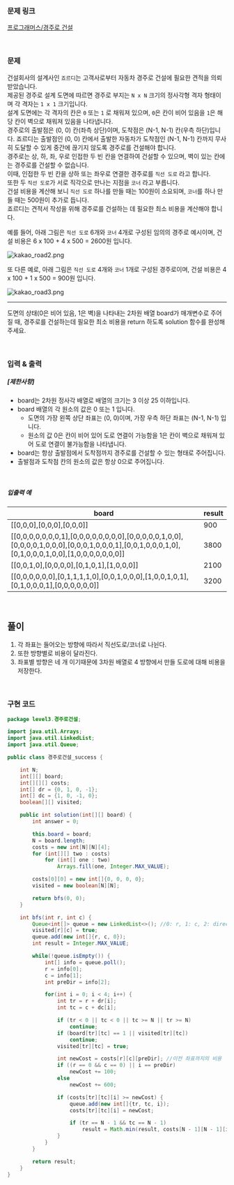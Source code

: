 ### 문제 링크

[프로그래머스/경주로 건설](https://school.programmers.co.kr/learn/courses/30/lessons/67259)

<br>

### 문제

건설회사의 설계사인 `죠르디`는 고객사로부터 자동차 경주로 건설에 필요한 견적을 의뢰받았습니다.  
제공된 경주로 설계 도면에 따르면 경주로 부지는 `N x N` 크기의 정사각형 격자 형태이며 각 격자는 `1 x 1` 크기입니다.  
설계 도면에는 각 격자의 칸은 `0` 또는 `1` 로 채워져 있으며, `0`은 칸이 비어 있음을 `1`은 해당 칸이 벽으로 채워져 있음을 나타냅니다.  
경주로의 출발점은 (0, 0) 칸(좌측 상단)이며, 도착점은 (N-1, N-1) 칸(우측 하단)입니다. 죠르디는 출발점인 (0, 0) 칸에서 출발한 자동차가 도착점인 (N-1, N-1) 칸까지 무사히 도달할 수 있게 중간에 끊기지 않도록 경주로를 건설해야 합니다.  
경주로는 상, 하, 좌, 우로 인접한 두 빈 칸을 연결하여 건설할 수 있으며, 벽이 있는 칸에는 경주로를 건설할 수 없습니다.  
이때, 인접한 두 빈 칸을 상하 또는 좌우로 연결한 경주로를 `직선 도로` 라고 합니다.  
또한 두 `직선 도로`가 서로 직각으로 만나는 지점을 `코너` 라고 부릅니다.  
건설 비용을 계산해 보니 `직선 도로` 하나를 만들 때는 100원이 소요되며, `코너`를 하나 만들 때는 500원이 추가로 듭니다.  
죠르디는 견적서 작성을 위해 경주로를 건설하는 데 필요한 최소 비용을 계산해야 합니다.

예를 들어, 아래 그림은 `직선 도로` 6개와 `코너` 4개로 구성된 임의의 경주로 예시이며, 건설 비용은 6 x 100 + 4 x 500 = 2600원 입니다.

![kakao_road2.png](https://grepp-programmers.s3.ap-northeast-2.amazonaws.com/files/production/0e0911e8-f88e-44fe-8bdc-6856a56df8e0/kakao_road2.png)

또 다른 예로, 아래 그림은 `직선 도로` 4개와 `코너` 1개로 구성된 경주로이며, 건설 비용은 4 x 100 + 1 x 500 = 900원 입니다.

![kakao_road3.png](https://grepp-programmers.s3.ap-northeast-2.amazonaws.com/files/production/3f5d9c5e-d7d9-4248-b111-140a0847e741/kakao_road3.png)

---

도면의 상태(0은 비어 있음, 1은 벽)을 나타내는 2차원 배열 board가 매개변수로 주어질 때, 경주로를 건설하는데 필요한 최소 비용을 return 하도록 solution 함수를 완성해주세요.

<br>

### 입력 & 출력

##### **[제한사항]**

- board는 2차원 정사각 배열로 배열의 크기는 3 이상 25 이하입니다.
- board 배열의 각 원소의 값은 0 또는 1 입니다.
    - 도면의 가장 왼쪽 상단 좌표는 (0, 0)이며, 가장 우측 하단 좌표는 (N-1, N-1) 입니다.
    - 원소의 값 0은 칸이 비어 있어 도로 연결이 가능함을 1은 칸이 벽으로 채워져 있어 도로 연결이 불가능함을 나타냅니다.
- board는 항상 출발점에서 도착점까지 경주로를 건설할 수 있는 형태로 주어집니다.
- 출발점과 도착점 칸의 원소의 값은 항상 0으로 주어집니다.

<br>

##### **입출력 예**

|board|result|
|---|---|
|[[0,0,0],[0,0,0],[0,0,0]]|900|
|[[0,0,0,0,0,0,0,1],[0,0,0,0,0,0,0,0],[0,0,0,0,0,1,0,0],[0,0,0,0,1,0,0,0],[0,0,0,1,0,0,0,1],[0,0,1,0,0,0,1,0],[0,1,0,0,0,1,0,0],[1,0,0,0,0,0,0,0]]|3800|
|[[0,0,1,0],[0,0,0,0],[0,1,0,1],[1,0,0,0]]|2100|
|[[0,0,0,0,0,0],[0,1,1,1,1,0],[0,0,1,0,0,0],[1,0,0,1,0,1],[0,1,0,0,0,1],[0,0,0,0,0,0]]|3200|

<br>

## 풀이

1. 각 좌표는 들어오는 방향에 따라서 직선도로/코너로 나뉜다.
2. 또한 방향별로 비용이 달라진다.
3. 좌표별 방향은 네 개 이기때문에 3차원 배열로 4 방향에서 만들 도로에 대해 비용을 저장한다.

<br>

### 구현 코드
```java
package level3.경주로건설;

import java.util.Arrays;
import java.util.LinkedList;
import java.util.Queue;

public class 경주로건설_success {

    int N;
    int[][] board;
    int[][][] costs;
    int[] dr = {0, 1, 0, -1};
    int[] dc = {1, 0, -1, 0};
    boolean[][] visited;

    public int solution(int[][] board) {
        int answer = 0;

        this.board = board;
        N = board.length;
        costs = new int[N][N][4];
        for (int[][] two : costs)
            for (int[] one : two)
                Arrays.fill(one, Integer.MAX_VALUE);

        costs[0][0] = new int[]{0, 0, 0, 0};
        visited = new boolean[N][N];

        return bfs(0, 0);
    }

    int bfs(int r, int c) {
        Queue<int[]> queue = new LinkedList<>(); //0: r, 1: c, 2: direction
        visited[r][c] = true;
        queue.add(new int[]{r, c, 0});
        int result = Integer.MAX_VALUE;

        while(!queue.isEmpty()) {
            int[] info = queue.poll();
            r = info[0];
            c = info[1];
            int preDir = info[2];

            for(int i = 0; i < 4; i++) {
                int tr = r + dr[i];
                int tc = c + dc[i];

                if (tr < 0 || tc < 0 || tc >= N || tr >= N)
                    continue;
                if (board[tr][tc] == 1 || visited[tr][tc])
                    continue;
                visited[tr][tc] = true;

                int newCost = costs[r][c][preDir]; //이전 좌표까지의 비용
                if ((r == 0 && c == 0) || i == preDir)
                    newCost += 100;
                else
                    newCost += 600;

                if (costs[tr][tc][i] >= newCost) {
                    queue.add(new int[]{tr, tc, i});
                    costs[tr][tc][i] = newCost;

                    if (tr == N - 1 && tc == N - 1)
                        result = Math.min(result, costs[N - 1][N - 1][i]);
                }
            }
        }

        return result;
    }
}
```